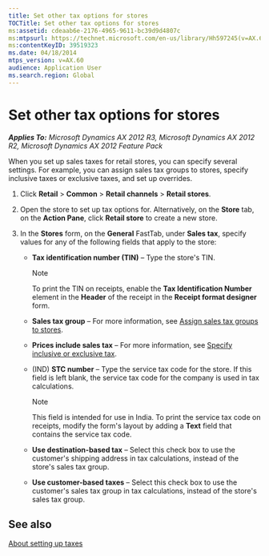 ```yaml
---
title: Set other tax options for stores
TOCTitle: Set other tax options for stores
ms:assetid: cdeaab6e-2176-4965-9611-bc39d9d4807c
ms:mtpsurl: https://technet.microsoft.com/en-us/library/Hh597245(v=AX.60)
ms:contentKeyID: 39519323
ms.date: 04/18/2014
mtps_version: v=AX.60
audience: Application User
ms.search.region: Global
---
```


# Set other tax options for stores 


_**Applies To:** Microsoft Dynamics AX 2012 R3, Microsoft Dynamics AX 2012 R2, Microsoft Dynamics AX 2012 Feature Pack_

When you set up sales taxes for retail stores, you can specify several settings. For example, you can assign sales tax groups to stores, specify inclusive taxes or exclusive taxes, and set up overrides.

1.  Click **Retail** \> **Common** \> **Retail channels** \> **Retail stores**.

2.  Open the store to set up tax options for. Alternatively, on the **Store** tab, on the **Action Pane**, click **Retail store** to create a new store.

3.  In the **Stores** form, on the **General** FastTab, under **Sales tax**, specify values for any of the following fields that apply to the store:
    
      - **Tax identification number (TIN)** – Type the store's TIN.
        

        > [!NOTE]
        > <P>To print the TIN on receipts, enable the <STRONG>Tax Identification Number</STRONG> element in the <STRONG>Header</STRONG> of the receipt in the <STRONG>Receipt format designer</STRONG> form.</P>

    
      - **Sales tax group** – For more information, see [Assign sales tax groups to stores](assign-sales-tax-groups-to-stores.md).
    
      - **Prices include sales tax** – For more information, see [Specify inclusive or exclusive tax](specify-inclusive-or-exclusive-tax.md).
    
      - (IND) **STC number** – Type the service tax code for the store. If this field is left blank, the service tax code for the company is used in tax calculations.
        

        > [!NOTE]
        > <P>This field is intended for use in India. To print the service tax code on receipts, modify the form's layout by adding a <STRONG>Text</STRONG> field that contains the service tax code.</P>

    
      - **Use destination-based tax** – Select this check box to use the customer's shipping address in tax calculations, instead of the store's sales tax group.
    
      - **Use customer-based taxes** – Select this check box to use the customer's sales tax group in tax calculations, instead of the store's sales tax group.

## See also

[About setting up taxes](about-setting-up-taxes.md)

  


